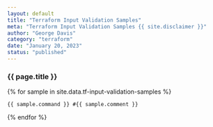 ```yaml
---
layout: default
title: "Terraform Input Validation Samples"
meta: "Terraform Input Validation Samples {{ site.disclaimer }}"
author: "George Davis"
category: "terraform"
date: "January 20, 2023"
status: "published"
---
```


### {{ page.title }}

{% for sample in site.data.tf-input-validation-samples %}

    {{ sample.command }} #{{ sample.comment }}

{% endfor %}